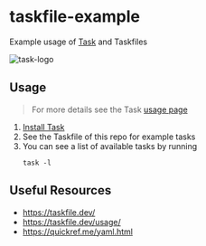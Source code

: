 # taskfile-example

Example usage of [Task](https://taskfile.dev/) and Taskfiles

![task-logo](https://taskfile.dev/img/logo.svg)

## Usage

> For more details see the Task [usage page](https://taskfile.dev/usage/)

1. [Install Task](https://taskfile.dev/installation/)
2. See the Taskfile of this repo for example tasks
3. You can see a list of available tasks by running
    ```shell
    task -l
    ```

## Useful Resources
- https://taskfile.dev/
- https://taskfile.dev/usage/
- https://quickref.me/yaml.html
